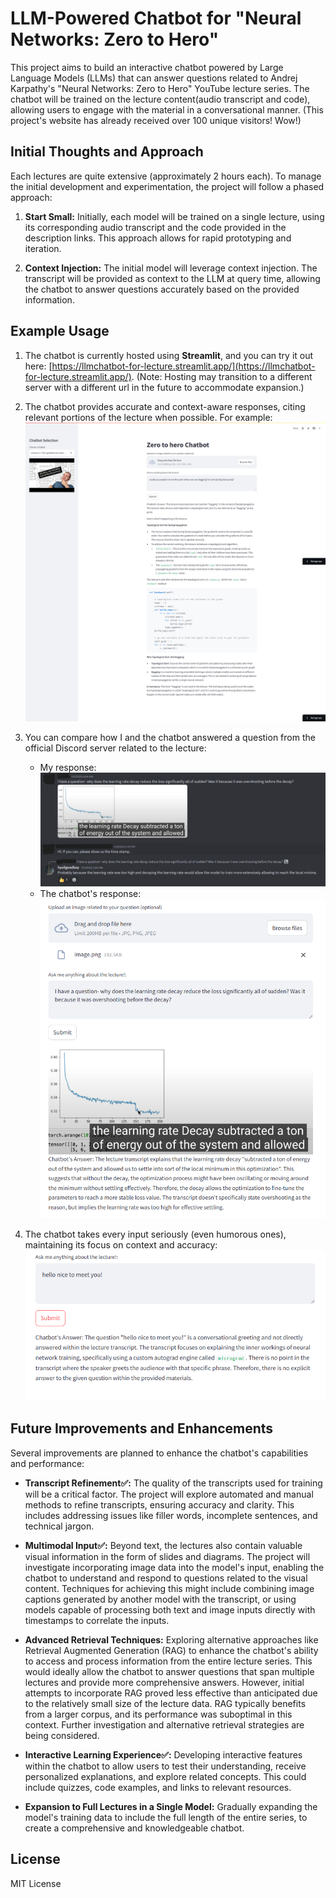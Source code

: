 # LLM-Powered Chatbot for "Neural Networks: Zero to Hero"

This project aims to build an interactive chatbot powered by Large Language Models (LLMs) that can answer questions related to Andrej Karpathy's "Neural Networks: Zero to Hero" YouTube lecture series. The chatbot will be trained on the lecture content(audio transcript and code), allowing users to engage with the material in a conversational manner.
(This project's website has already received over 100 unique visitors! Wow!) 

## Initial Thoughts and Approach

Each lectures are quite extensive (approximately 2 hours each). To manage the initial development and experimentation, the project will follow a phased approach:

1. **Start Small:** Initially, each model will be trained on a single lecture, using its corresponding audio transcript and the code provided in the description links. This approach allows for rapid prototyping and iteration.

2. **Context Injection:** The initial model will leverage context injection. The transcript will be provided as context to the LLM at query time, allowing the chatbot to answer questions accurately based on the provided information.

## Example Usage

1. The chatbot is currently hosted using **Streamlit**, and you can try it out here: [https://llmchatbot-for-lecture.streamlit.app/](https://llmchatbot-for-lecture.streamlit.app/).
   (Note: Hosting may transition to a different server with a different url in the future to accommodate expansion.)

2. The chatbot provides accurate and context-aware responses, citing relevant portions of the lecture when possible. For example:  
   ![Example1](sources/readme/screencapture1.png)

3. You can compare how I and the chatbot answered a question from the official Discord server related to the lecture:  
   - My response:  
     ![Example2](sources/readme/screencapture2.png)  
   - The chatbot's response:  
     ![Example3](sources/readme/screencapture3.png)

4. The chatbot takes every input seriously (even humorous ones), maintaining its focus on context and accuracy:  
   ![Example4](sources/readme/screencapture4.png)

## Future Improvements and Enhancements

Several improvements are planned to enhance the chatbot's capabilities and performance:

* **Transcript Refinement✅:**  The quality of the transcripts used for training will be a critical factor. The project will explore automated and manual methods to refine transcripts, ensuring accuracy and clarity. This includes addressing issues like filler words, incomplete sentences, and technical jargon.

* **Multimodal Input✅:**  Beyond text, the lectures also contain valuable visual information in the form of slides and diagrams. The project will investigate incorporating image data into the model's input, enabling the chatbot to understand and respond to questions related to the visual content. Techniques for achieving this might include combining image captions generated by another model with the transcript, or using models capable of processing both text and image inputs directly with timestamps to correlate the inputs.

* **Advanced Retrieval Techniques:**  Exploring alternative approaches like Retrieval Augmented Generation (RAG) to enhance the chatbot's ability to access and process information from the entire lecture series. This would ideally allow the chatbot to answer questions that span multiple lectures and provide more comprehensive answers. However, initial attempts to incorporate RAG proved less effective than anticipated due to the relatively small size of the lecture data. RAG typically benefits from a larger corpus, and its performance was suboptimal in this context. Further investigation and alternative retrieval strategies are being considered.

* **Interactive Learning Experience✅:**  Developing interactive features within the chatbot to allow users to test their understanding, receive personalized explanations, and explore related concepts. This could include quizzes, code examples, and links to relevant resources.

* **Expansion to Full Lectures in a Single Model:**  Gradually expanding the model's training data to include the full length of the entire series, to create a comprehensive and knowledgeable chatbot.

## License

MIT License


